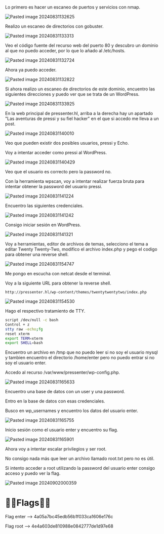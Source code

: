 Lo primero es hacer un escaneo de puertos y servicios con nmap.

![Pasted image 20240831132625](https://github.com/user-attachments/assets/169cbec5-cc34-498b-8713-b8c3129b00e6)

Realizo un escaneo de directorios con gobuster.

![Pasted image 20240831133313](https://github.com/user-attachments/assets/6ad451d0-9d10-4575-889c-4020c6a87746)

Veo el código fuente del recurso web del puerto 80 y descubro un dominio al que no puedo acceder, por lo que lo añado al /etc/hosts.

![Pasted image 20240831132724](https://github.com/user-attachments/assets/e6f0db24-3d93-4ccb-b2f8-51dc58fc4a9b)

Ahora ya puedo acceder.

![Pasted image 20240831132822](https://github.com/user-attachments/assets/bb9cd7d1-6d56-40c6-ad94-2048ece152a6)

Si ahora realizo un escaneo de directorios de este dominio, encuentro las siguientes direcciones y puedo ver que se trata de un WordPress.

![Pasted image 20240831133925](https://github.com/user-attachments/assets/5b93f70e-b326-43f9-8d7f-4df1ac42800f)

En la web principal de pressenter.hl, arriba a la derecha hay un apartado "Las aventuras de pressi y su fiel hacker" en el que si accedo me lleva a un post.

![Pasted image 20240831140010](https://github.com/user-attachments/assets/d0e83fb4-f8d2-42c1-8eeb-8df2149cfce3)

Veo que pueden existir dos posibles usuarios, pressi y Echo.

Voy a intentar acceder como pressi al WordPress.

![Pasted image 20240831140429](https://github.com/user-attachments/assets/7f5da1fd-d01e-47dd-a9e2-bbccd046f7fd)

Veo que el usuario es correcto pero la password no.

Con la herramienta wpscan, voy a intentar realizar fuerza bruta para intentar obtener la password del usuario pressi.

![Pasted image 20240831141224](https://github.com/user-attachments/assets/660147d8-c608-4f64-a768-27d50fb1f3a3)

Encuentro las siguientes credenciales.

![Pasted image 20240831141242](https://github.com/user-attachments/assets/04b2d68a-9c30-491c-8016-0e6bc00a8bcb)

Consigo iniciar sesión en WordPress.

![Pasted image 20240831141321](https://github.com/user-attachments/assets/ac9038aa-3f49-4357-87b7-ace2c91eb397)

Voy a herramientas, editor de archivos de temas, selecciono el tema a editar Twenty Twenty-Two, modifico el archivo index.php y pego el codigo para obtener una reverse shell.

![Pasted image 20240831154747](https://github.com/user-attachments/assets/861eb023-1ad8-4fa6-9d86-f9c8c2df8ff9)

Me pongo en escucha con netcat desde el terminal.

Voy a la siguiente URL para obtener la reverse shell.

```
http://pressenter.hl/wp-content/themes/twentytwentytwo/index.php
```

![Pasted image 20240831154530](https://github.com/user-attachments/assets/a2365544-be26-4909-948d-22a762e0b2d1)

Hago el respectivo tratamiento de TTY.

```bash
script /dev/null -c bash
Control + z
stty raw -echo;fg
reset xterm
export TERM=xterm
export SHELL=bash
```

Encuentro un archivo en /tmp que no puedo leer si no soy el usuario mysql y tambien encuentro el directorio /home/enter pero no puedo entrar si no soy el usuario enter.

Accedo al recurso /var/www/pressenter/wp-config.php.

![Pasted image 20240831165633](https://github.com/user-attachments/assets/44356d4f-d8ab-4908-80b1-7e1fa0d67271)

Encuentro una base de datos con un user y una password.

Entro en la base de datos con esas credenciales.

Busco en wp_usernames y encuentro los datos del usuario enter.

![Pasted image 20240831165755](https://github.com/user-attachments/assets/ec4a43c6-3b86-4e24-a374-f155a4685f30)

Inicio sesión como el usuario enter y encuentro su flag.

![Pasted image 20240831165901](https://github.com/user-attachments/assets/f715169e-5eec-45a7-812a-c7543150ed51)

Ahora voy a intentar escalar privilegios y ser root.

No consigo nada más que leer un archivo llamado root.txt pero no es útil.

Si intento acceder a root utilizando la password del usuario enter consigo acceso y puedo ver la flag.

![Pasted image 20240902000359](https://github.com/user-attachments/assets/4ff33cbc-bfa8-4718-8629-204a6c37b744)

# 🏴‍☠️Flags🏴‍☠️

Flag enter --> 4a05a7bc45edb56b1f033ca1606e176c

Flag root --> 4e4a603de810988e0842777de1d97e68
